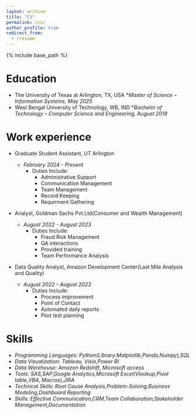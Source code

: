 ```yaml
---
layout: archive
title: "CV"
permalink: /cv/
author_profile: true
redirect_from:
  - /resume
---
```


{% include base_path %}

Education
======
* The University of Texas at Arlington, TX, USA
  *_Master of Science – Information Systems, May 2025_
* West Bengal University of Technology, WB, IND
  *_Bachelor of Technology – Computer Science and Engineering, August 2018_

Work experience
======
* Graduate Student Assistant, UT Arlington
  * _February 2024 - Present_       
    * Duties Include:
      * Administrative Support
      * Communication Management
      * Team Management
      * Record Keeping
      * Requirment Gathering

* Analyst, Goldman Sachs Pvt.Ltd(Consumer and Wealth Management)
  * _August 2022 - August 2023_
    * Duties Include:
      * Fraud Risk Management
      * QA interactions
      * Provided training
      * Team Performance Analysis

* Data Quality Analyst, Amazon Development Center(Last Mile Analysis and Quality)
  * _August 2022 - August 2023_
    * Duties Include:
      * Process improvement
      * Point of Contact
      * Automated daily reports 
      * Pilot test planning
        
Skills
======
* *Programming Languages:* _Python(Library:Matplotlib,Panda,Numpy),SQL_
* *Data Visualization:* _Tableau, Visio,Power BI_
* *Data Warehouse:* _Amazon Redshift, Microsoft access_
* *Tools:* _SAS,SAP,Google Analytics,Microsoft Excel(Vlookup,Pivot table,VBA, Macros),JIRA_
* *Technical Skills:* _Root Cause Analysis,Problem-Solving,Business Modeling,Dashboard Reporting_
* *Skills:* _Effective Communication,CRM,Team Collaboration,Stakeholder Management,Documentation_

